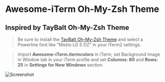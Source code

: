 # Awesome-iTerm Oh-My-Zsh Theme

## Inspired by TayBalt Oh-My-Zsh Theme

> Be sure to install the [TayBalt Oh-My-Zsh Theme](https://github.com/taylorotwell/shell) and select a Powerline font like "Meslo LG S DZ" in your iTerm2 settings.

> Import **Awesome-iTerm.itermcolors** in iTerm, set Background image in Window tab in your iTerm profile and set **Columns: 80** and **Rows: 25** in **Settings for New Windows** section.

![Screenshot](http://i.imgur.com/1uRxBNU.png)
